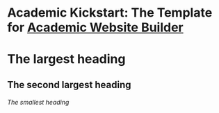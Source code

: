# Academic Kickstart: The Template for [Academic Website Builder](https://sourcethemes.com/academic/)

# The largest heading
## The second largest heading
###### The smallest heading

